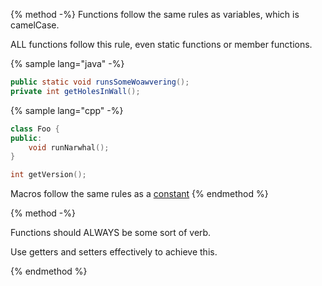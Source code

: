 {% method -%}
Functions follow the same rules as variables, which is camelCase.

ALL functions follow this rule, even static functions or member functions.

{% sample lang="java" -%}
```java
public static void runsSomeWoawvering();
private int getHolesInWall();
```

{% sample lang="cpp" -%}
```cpp
class Foo {
public:
    void runNarwhal();
}

int getVersion();
```

Macros follow the same rules as a [constant](/constants.md)
{% endmethod %}

{% method -%}

Functions should ALWAYS be some sort of verb.

Use getters and setters effectively to achieve this.

{% endmethod %}